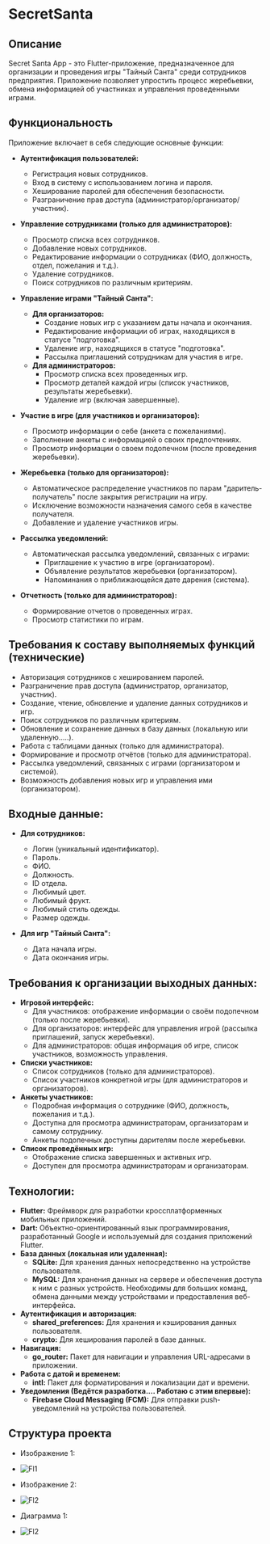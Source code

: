 # SecretSanta

## Описание

Secret Santa App - это Flutter-приложение, предназначенное для организации и проведения игры "Тайный Санта" среди сотрудников предприятия. Приложение позволяет упростить процесс жеребьевки, обмена информацией об участниках и управления проведенными играми.

## Функциональность

Приложение включает в себя следующие основные функции:

*   **Аутентификация пользователей:**
    *   Регистрация новых сотрудников.
    *   Вход в систему с использованием логина и пароля.
    *   Хеширование паролей для обеспечения безопасности.
    *   Разграничение прав доступа (администратор/организатор/участник).

*   **Управление сотрудниками (только для администраторов):**
    *   Просмотр списка всех сотрудников.
    *   Добавление новых сотрудников.
    *   Редактирование информации о сотрудниках (ФИО, должность, отдел, пожелания и т.д.).
    *   Удаление сотрудников.
    *   Поиск сотрудников по различным критериям.

*   **Управление играми "Тайный Санта":**

    *   **Для организаторов:**
        *   Создание новых игр с указанием даты начала и окончания.
        *   Редактирование информации об играх, находящихся в статусе "подготовка".
        *   Удаление игр, находящихся в статусе "подготовка".
        *   Рассылка приглашений сотрудникам для участия в игре.
    *   **Для администраторов:**
        *   Просмотр списка всех проведенных игр.
        *   Просмотр деталей каждой игры (список участников, результаты жеребьевки).
        *   Удаление игр (включая завершенные).

*   **Участие в игре (для участников и организаторов):**
    *   Просмотр информации о себе (анкета с пожеланиями).
    *   Заполнение анкеты с информацией о своих предпочтениях.
    *   Просмотр информации о своем подопечном (после проведения жеребьевки).

*   **Жеребьевка (только для организаторов):**
    *   Автоматическое распределение участников по парам "даритель-получатель" после закрытия регистрации на игру.
    *   Исключение возможности назначения самого себя в качестве получателя.
    *   Добавление и удаление участников игры.

*   **Рассылка уведомлений:**
    *   Автоматическая рассылка уведомлений, связанных с играми:
        *   Приглашение к участию в игре (организатором).
        *   Объявление результатов жеребьевки (организатором).
        *   Напоминания о приближающейся дате дарения (система).

*   **Отчетность (только для администраторов):**
    *   Формирование отчетов о проведенных играх.
    *   Просмотр статистики по играм.

## Требования к составу выполняемых функций (технические)

*   Авторизация сотрудников с хешированием паролей.
*   Разграничение прав доступа (администратор, организатор, участник).
*   Создание, чтение, обновление и удаление данных сотрудников и игр.
*   Поиск сотрудников по различным критериям.
*   Обновление и сохранение данных в базу данных (локальную или удаленную.....).
*   Работа с таблицами данных (только для администратора).
*   Формирование и просмотр отчётов (только для администратора).
*   Рассылка уведомлений, связанных с играми (организатором и системой).
*   Возможность добавления новых игр и управления ими (организатором).

## Входные данные:

*   **Для сотрудников:**
    *   Логин (уникальный идентификатор).
    *   Пароль.
    *   ФИО.
    *   Должность.
    *   ID отдела.
    *   Любимый цвет.
    *   Любимый фрукт.
    *   Любимый стиль одежды.
    *   Размер одежды.

*   **Для игр "Тайный Санта":**
    *   Дата начала игры.
    *   Дата окончания игры.

## Требования к организации выходных данных:

*   **Игровой интерфейс:**
    *   Для участников: отображение информации о своём подопечном (только после жеребьевки).
    *   Для организаторов: интерфейс для управления игрой (рассылка приглашений, запуск жеребьевки).
    *   Для администраторов: общая информация об игре, список участников, возможность управления.
*   **Списки участников:**
    *   Список сотрудников (только для администраторов).
    *   Список участников конкретной игры (для администраторов и организаторов).
*   **Анкеты участников:**
    *   Подробная информация о сотруднике (ФИО, должность, пожелания и т.д.).
    *   Доступна для просмотра администраторам, организаторам и самому сотруднику.
    *   Анкеты подопечных доступны дарителям после жеребьевки.
*   **Список проведённых игр:**
    *   Отображение списка завершенных и активных игр.
    *   Доступен для просмотра администраторам и организаторам.

## Технологии:

*   **Flutter:** Фреймворк для разработки кроссплатформенных мобильных приложений.
*   **Dart:** Объектно-ориентированный язык программирования, разработанный Google и используемый для создания приложений Flutter.
*   **База данных (локальная или удаленная):**
    *   **SQLite:** Для хранения данных непосредственно на устройстве пользователя.
    *   **MySQL:** Для хранения данных на сервере и обеспечения доступа к ним с разных устройств.  Необходимы для больших команд, обмена данными между устройствами и предоставления веб-интерфейса.
*   **Аутентификация и авторизация:**
    *   **shared_preferences:** Для хранения и кэширования данных пользователя.
    *   **crypto:** Для хеширования паролей в базе данных.
*   **Навигация:**
    *   **go_router:** Пакет для навигации и управления URL-адресами в приложении.
*   **Работа с датой и временем:**
    *   **intl:** Пакет для форматирования и локализации дат и времени.
*   **Уведомления (Ведётся разработка.... Работаю с этим впервые):**
    *   **Firebase Cloud Messaging (FCM):** Для отправки push-уведомлений на устройства пользователей.

## Структура проекта

* Изображение 1:
  
* ![Fl1](https://github.com/FinistFin/SicretSanta/blob/main/%D0%A1%D0%B0%D0%BD%D1%82%D0%B01.png)

* Изображение 2:
  
* ![Fl2](https://github.com/FinistFin/SicretSanta/blob/main/%D0%A1%D0%B0%D0%BD%D1%82%D0%B02.png)

* Диаграмма 1:

* ![Fl2](https://github.com/FinistFin/SicretSanta/blob/main/%D0%94%D0%B8%D0%B0%D0%B3%D1%80%D0%B0%D0%BC%D0%BC%D0%B01.png)
